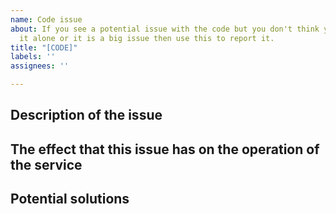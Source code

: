 ```yaml
---
name: Code issue
about: If you see a potential issue with the code but you don't think you can fix
  it alone or it is a big issue then use this to report it.
title: "[CODE]"
labels: ''
assignees: ''

---
```


## Description of the issue

## The effect that this issue has on the operation of the service

## Potential solutions
